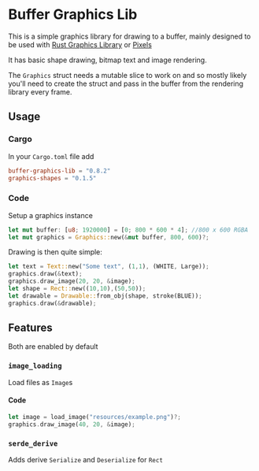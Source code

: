 # Buffer Graphics Lib

This is a simple graphics library for drawing to a buffer, mainly designed to be used with [Rust Graphics Library](https://github.com/raybritton/rust-graphics-lib) or [Pixels](https://github.com/parasyte/pixels)

It has basic shape drawing, bitmap text and image rendering.

The `Graphics` struct needs a mutable slice to work on and so mostly likely you'll need to create the struct and pass in the buffer from the rendering library every frame. 

## Usage

### Cargo

In your `Cargo.toml` file add
```toml
buffer-graphics-lib = "0.8.2"
graphics-shapes = "0.1.5"
```

### Code

Setup a graphics instance
```rust
let mut buffer: [u8; 1920000] = [0; 800 * 600 * 4]; //800 x 600 RGBA 
let mut graphics = Graphics::new(&mut buffer, 800, 600)?;
```

Drawing is then quite simple:
```rust
let text = Text::new("Some text", (1,1), (WHITE, Large));
graphics.draw(&text);
graphics.draw_image(20, 20, &image);
let shape = Rect::new((10,10),(50,50));
let drawable = Drawable::from_obj(shape, stroke(BLUE));
graphics.draw(&drawable);
```

## Features

Both are enabled by default

### `image_loading`

Load files as `Image`s

#### Code
```rust
let image = load_image("resources/example.png")?;
graphics.draw_image(40, 20, &image);
```

### `serde_derive`

Adds derive `Serialize` and `Deserialize` for `Rect`
